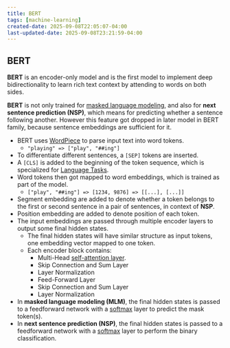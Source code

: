 ```yaml
---
title: BERT
tags: [machine-learning]
created-date: 2025-09-08T22:05:07-04:00
last-updated-date: 2025-09-08T23:21:59-04:00
---
```


## BERT

**BERT** is an encoder-only model and is the first model to implement deep bidirectionality to learn rich text context by attending to words on both sides.

**BERT** is not only trained for [masked language modeling](note/by/developer/transformer.md#Training), and also for **next sentence prediction (NSP)**, which means for predicting whether a sentence following another. However this feature got dropped in later model in BERT family, because sentence embeddings are sufficient for it.

- BERT uses [WordPiece](note/by/developer/tokenization.md#WordPiece) to parse input text into word tokens.
	- `"playing" => ["play", "##ing"]`
- To differentiate different sentences, a `[SEP]` tokens are inserted.
- A `[CLS]` is added to the beginning of the token sequence, which is specialized for [Language Tasks](note/by/developer/natural_language_processing.md#Language%20Tasks).
- Word tokens then got mapped to word embeddings, which is trained as part of the model.
	- `["play", "##ing"] => [1234, 9876] => [[...], [...]]`
- Segment embedding are added to denote whether a token belongs to the first or second sentence in a pair of sentences, in context of **NSP**.
- Position embedding are added to denote position of each token.
- The input embeddings are passed through multiple encoder layers to output some final hidden states.
	- The final hidden states will have similar structure as input tokens, one embedding vector mapped to one token.
	- Each encoder block contains:
		- Multi-Head [self-attention layer](note/by/developer/drafts/self_attention_mechanism.md).
		- Skip Connection and Sum Layer
		- Layer Normalization
		- Feed-Forward Layer
		- Skip Connection and Sum Layer
		- Layer Normalization
- In **masked language modeling (MLM)**, the final hidden states is passed to a feedforward network with a [softmax](note/by/developer/machine_learning_basic.md#Activation%20Function) layer to predict the mask token(s).
- In **next sentence prediction (NSP)**, the final hidden states is passed to a feedforward network with a [softmax](note/by/developer/machine_learning_basic.md#Activation%20Function) layer to perform the binary classification.